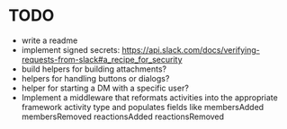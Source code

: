 # TODO

* write a readme
* implement signed secrets: https://api.slack.com/docs/verifying-requests-from-slack#a_recipe_for_security
* build helpers for building attachments?
* helpers for handling buttons or dialogs?
* helper for starting a DM with a specific user?
* Implement a middleware that reformats activities into the appropriate framework activity type and populates fields like membersAdded membersRemoved reactionsAdded reactionsRemoved